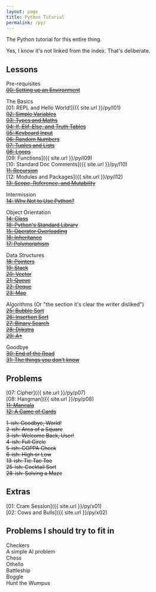 ```yaml
---
layout: page
title: Python Tutorial
permalink: /py/
---
```


The Python tutorial for this entire thing.

Yes, I know it's not linked from the index. That's deliberate.

Lessons
-------
Pre-requisites  
~~[00: Setting up an Environment](#muismu)~~  

The Basics  
[01: REPL and Hello World!]({{ site.url }}/py/l01)  
~~[02: Simple Variables](#muismu)~~  
~~[03: Types and Maths](#muismu)~~  
~~[04: If, Elif, Else, and Truth Tables](#muismu)~~  
~~[05: Keyboard Input](#muismu)~~  
~~[06: Random Numbers](#muismu)~~  
~~[07: Tuples and Lists](#muismu)~~  
~~[08: Loops](#muismu)~~  
[09: Functions]({{ site.url }}/py/l09)  
[10: Standard Doc Comments]({{ site.url }}/py/l10)  
~~[11: Recursion](#muismu)~~  
[12: Modules and Packages]({{ site.url }}/py/l12)  
~~[13: Scope, Reference, and Mutability](#muismu)~~  

Intermission  
~~[14: Why Not to Use Python?](#muismu)~~   

Object Orientation    
~~[14: Class](#muismu)~~  
~~[18: Python's Standard Library](#muismu)~~  
~~[15: Operator Overloading](#muismu)~~  
~~[16: Inheritance](#muismu)~~  
~~[17: Polymorphism](#muismu)~~

Data Structures  
~~[18: Pointers](#muismu)~~  
~~[19: Stack](#muismu)~~  
~~[20: Vector](#muismu)~~  
~~[21: Queue](#muismu)~~  
~~[22: Deque](#muismu)~~  
~~[23: Map](#muismu)~~  

Algorithms (Or "the section it's clear the writer disliked")  
~~[25: Bubble Sort](#muismu)~~  
~~[26: Insertion Sort](#muismu)~~  
~~[27: Binary Search](#muismu)~~  
~~[28: Djikstra](#muismu)~~   
~~[29: A*](#muismu)~~

Goodbye  
~~[30: End of the Road](#muismu)~~  
~~[31: The things you don't know](#muismu)~~

Problems
--------
[07: Cipher]({{ site.url }}/py/p07)  
[08: Hangman]({{ site.url }}/py/p08)  
~~[11: Mancala](#muismu)~~  
~~[12: A Game of Cards](#muismu)~~

~~1-ish: Goodbye, World!~~  
~~2-ish: Area of a Square~~  
~~3-ish: Welcome Back, User!~~  
~~4-ish: Full Circle~~  
~~5-ish: COPPA Check~~  
~~6-ish: High or Low~~  
~~13-ish: Tic Tac Toe~~  
~~25-ish: Cocktail Sort~~  
~~28-ish: Solving a Maze~~  

Extras
------
[01: Cram Session]({{ site.url }}/py/x01)  
[02: Cows and Bulls]({{ site.url }}/py/x02) 

Problems I should try to fit in
-------------------------------
Checkers  
A simple AI problem  
Chess  
Othello  
Battleship  
Boggle  
Hunt the Wumpus